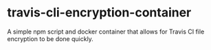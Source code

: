 # travis-cli-encryption-container
A simple npm script and docker container that allows for Travis CI file encryption to be done quickly.
